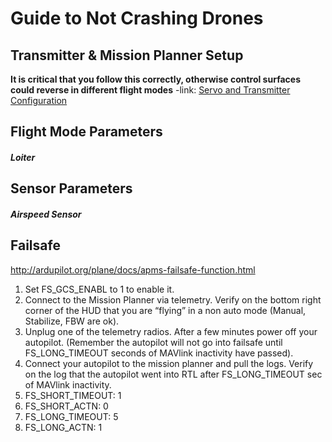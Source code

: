 # Guide to Not Crashing Drones
## Transmitter & Mission Planner Setup
**It is critical that you follow this correctly, otherwise control surfaces could reverse in different flight modes**
-link: [Servo and Transmitter Configuration](http://ardupilot.org/plane/docs/reversing-servos-and-setting-normalelevon-mode.html)

## Flight Mode Parameters
##### Loiter

## Sensor Parameters
##### Airspeed Sensor

## Failsafe
http://ardupilot.org/plane/docs/apms-failsafe-function.html
1. Set FS_GCS_ENABL to 1 to enable it.
2. Connect to the Mission Planner via telemetry. Verify on the bottom right corner of the HUD that you are “flying” in a non auto mode (Manual, Stabilize, FBW are ok).
3. Unplug one of the telemetry radios. After a few minutes power off your autopilot. (Remember the autopilot will not go into failsafe until FS_LONG_TIMEOUT seconds of MAVlink inactivity have passed).
4. Connect your autopilot to the mission planner and pull the logs. Verify on the log that the autopilot went into RTL after FS_LONG_TIMEOUT sec of MAVlink inactivity.
5. FS_SHORT_TIMEOUT: 1
6. FS_SHORT_ACTN: 0
7. FS_LONG_TIMEOUT: 5
8. FS_LONG_ACTN: 1
